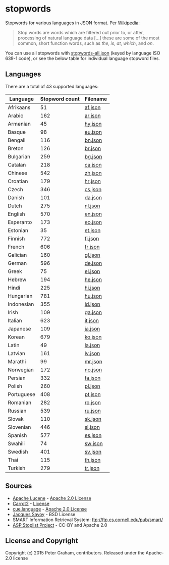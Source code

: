 # stopwords

Stopwords for various languages in JSON format. Per [Wikipedia](http://en.wikipedia.org/wiki/Stop_words):

> Stop words are words which are filtered out prior to, or after, processing of natural language data [...] these are some of the most common, short function words, such as *the*, *is*, *at*, *which*, and *on*.

You can use all stopwords with [stopwords-all.json](stopwords-all.json) (keyed by language ISO 639-1 code), or see the below table for individual language stopword files.

## Languages
There are a total of 43 supported languages:

Language | Stopword count | Filename
--- | --- | ---
Afrikaans | 51 | [af.json](dist/af.json)
Arabic | 162 | [ar.json](dist/ar.json)
Armenian | 45 | [hy.json](dist/hy.json)
Basque | 98 | [eu.json](dist/eu.json)
Bengali | 116 | [bn.json](dist/bn.json)
Breton | 126 | [br.json](dist/br.json)
Bulgarian | 259 | [bg.json](dist/bg.json)
Catalan | 218 | [ca.json](dist/ca.json)
Chinese | 542 | [zh.json](dist/zh.json)
Croatian | 179 | [hr.json](dist/hr.json)
Czech | 346 | [cs.json](dist/cs.json)
Danish | 101 | [da.json](dist/da.json)
Dutch | 275 | [nl.json](dist/nl.json)
English | 570 | [en.json](dist/en.json)
Esperanto | 173 | [eo.json](dist/eo.json)
Estonian | 35 | [et.json](dist/et.json)
Finnish | 772 | [fi.json](dist/fi.json)
French | 606 | [fr.json](dist/fr.json)
Galician | 160 | [gl.json](dist/gl.json)
German | 596 | [de.json](dist/de.json)
Greek | 75 | [el.json](dist/el.json)
Hebrew | 194 | [he.json](dist/he.json)
Hindi | 225 | [hi.json](dist/hi.json)
Hungarian | 781 | [hu.json](dist/hu.json)
Indonesian | 355 | [id.json](dist/id.json)
Irish | 109 | [ga.json](dist/ga.json)
Italian | 623 | [it.json](dist/it.json)
Japanese | 109 | [ja.json](dist/ja.json)
Korean | 679 | [ko.json](dist/ko.json)
Latin | 49 | [la.json](dist/la.json)
Latvian | 161 | [lv.json](dist/lv.json)
Marathi | 99 | [mr.json](dist/mr.json)
Norwegian | 172 | [no.json](dist/no.json)
Persian | 332 | [fa.json](dist/fa.json)
Polish | 260 | [pl.json](dist/pl.json)
Portuguese | 408 | [pt.json](dist/pt.json)
Romanian | 282 | [ro.json](dist/ro.json)
Russian | 539 | [ru.json](dist/ru.json)
Slovak | 110 | [sk.json](dist/sk.json)
Slovenian | 446 | [sl.json](dist/sl.json)
Spanish | 577 | [es.json](dist/es.json)
Swahili | 74 | [sw.json](dist/sw.json)
Swedish | 401 | [sv.json](dist/sv.json)
Thai | 115 | [th.json](dist/th.json)
Turkish | 279 | [tr.json](dist/tr.json)


## Sources

- [Apache Lucene](http://lucene.apache.org/) - [Apache 2.0 License](http://www.apache.org/licenses/LICENSE-2.0)
- [Carrot2](https://github.com/carrot2/carrot2) - [License](http://project.carrot2.org/license.html)
- [cue.language](https://github.com/vcl/cue.language) - [Apache 2.0 License](https://github.com/vcl/cue.language/blob/master/license.txt)
- [Jacques Savoy](http://members.unine.ch/jacques.savoy/clef/index.html) - BSD License
- SMART Information Retrieval System: ftp://ftp.cs.cornell.edu/pub/smart/
- [ASP Stoplist Project](https://github.com/dohliam/more-stoplists) - CC-BY and Apache 2.0

## License and Copyright
Copyright (c) 2015 Peter Graham, contributors.
Released under the Apache-2.0 license
